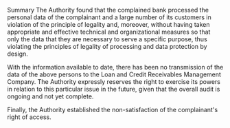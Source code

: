 Summary
The Authority found that the complained bank processed the personal data of the complainant and a large number of its customers in violation of the principle of legality and, moreover, without having taken appropriate and effective technical and organizational measures so that only the data that they are necessary to serve a specific purpose, thus violating the principles of legality of processing and data protection by design.

With the information available to date, there has been no transmission of the data of the above persons to the Loan and Credit Receivables Management Company. The Authority expressly reserves the right to exercise its powers in relation to this particular issue in the future, given that the overall audit is ongoing and not yet complete.

Finally, the Authority established the non-satisfaction of the complainant's right of access.
